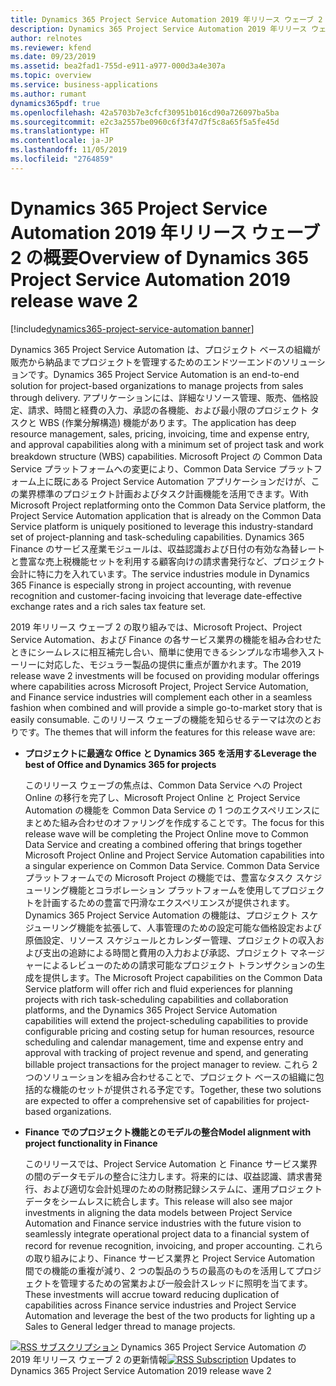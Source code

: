 ```yaml
---
title: Dynamics 365 Project Service Automation 2019 年リリース ウェーブ 2 の概要
description: Dynamics 365 Project Service Automation 2019 年リリース ウェーブ 2 の概要
author: relnotes
ms.reviewer: kfend
ms.date: 09/23/2019
ms.assetid: bea2fad1-755d-e911-a977-000d3a4e307a
ms.topic: overview
ms.service: business-applications
ms.author: rumant
dynamics365pdf: true
ms.openlocfilehash: 42a5703b7e3cfcf30951b016cd90a726097ba5ba
ms.sourcegitcommit: e2c3a2557be0960c6f3f47d7f5c8a65f5a5fe45d
ms.translationtype: HT
ms.contentlocale: ja-JP
ms.lasthandoff: 11/05/2019
ms.locfileid: "2764859"
---
```

# <a name="overview-of-dynamics-365-project-service-automation-2019-release-wave-2"></a><span data-ttu-id="aa16d-103">Dynamics 365 Project Service Automation 2019 年リリース ウェーブ 2 の概要</span><span class="sxs-lookup"><span data-stu-id="aa16d-103">Overview of Dynamics 365 Project Service Automation 2019 release wave 2</span></span>
[!include[dynamics365-project-service-automation banner](../includes/dynamics365-project-service-automation.md)]

<!--overview start-->
<span data-ttu-id="aa16d-104">Dynamics 365 Project Service Automation は、プロジェクト ベースの組織が販売から納品までプロジェクトを管理するためのエンドツーエンドのソリューションです。</span><span class="sxs-lookup"><span data-stu-id="aa16d-104">Dynamics 365 Project Service Automation is an end-to-end solution for project-based organizations to manage projects from sales through delivery.</span></span> <span data-ttu-id="aa16d-105">アプリケーションには、詳細なリソース管理、販売、価格設定、請求、時間と経費の入力、承認の各機能、および最小限のプロジェクト タスクと WBS (作業分解構造) 機能があります。</span><span class="sxs-lookup"><span data-stu-id="aa16d-105">The application has deep resource management, sales, pricing, invoicing, time and expense entry, and approval capabilities along with a minimum set of project task and work breakdown structure (WBS) capabilities.</span></span> <span data-ttu-id="aa16d-106">Microsoft Project の Common Data Service プラットフォームへの変更により、Common Data Service プラットフォーム上に既にある Project Service Automation アプリケーションだけが、この業界標準のプロジェクト計画およびタスク計画機能を活用できます。</span><span class="sxs-lookup"><span data-stu-id="aa16d-106">With Microsoft Project replatforming onto the Common Data Service platform, the Project Service Automation application that is already on the Common Data Service platform is uniquely positioned to leverage this industry-standard set of project-planning and task-scheduling capabilities.</span></span> <span data-ttu-id="aa16d-107">Dynamics 365 Finance のサービス産業モジュールは、収益認識および日付の有効な為替レートと豊富な売上税機能セットを利用する顧客向けの請求書発行など、プロジェクト会計に特に力を入れています。</span><span class="sxs-lookup"><span data-stu-id="aa16d-107">The service industries module in Dynamics 365 Finance is especially strong in project accounting, with revenue recognition and customer-facing invoicing that leverage date-effective exchange rates and a rich sales tax feature set.</span></span> 

<span data-ttu-id="aa16d-108">2019 年リリース ウェーブ 2 の取り組みでは、Microsoft Project、Project Service Automation、および Finance の各サービス業界の機能を組み合わせたときにシームレスに相互補完し合い、簡単に使用できるシンプルな市場参入ストーリーに対応した、モジュラー製品の提供に重点が置かれます。</span><span class="sxs-lookup"><span data-stu-id="aa16d-108">The 2019 release wave 2 investments will be focused on providing modular offerings where capabilities across Microsoft Project, Project Service Automation, and Finance service industries will complement each other in a seamless fashion when combined and will provide a simple go-to-market story that is easily consumable.</span></span> <span data-ttu-id="aa16d-109">このリリース ウェーブの機能を知らせるテーマは次のとおりです。</span><span class="sxs-lookup"><span data-stu-id="aa16d-109">The themes that will inform the features for this release wave are:</span></span>

- <span data-ttu-id="aa16d-110">**プロジェクトに最適な Office と Dynamics 365 を活用する**</span><span class="sxs-lookup"><span data-stu-id="aa16d-110">**Leverage the best of Office and Dynamics 365 for projects**</span></span>

  <span data-ttu-id="aa16d-111">このリリース ウェーブの焦点は、Common Data Service への Project Online の移行を完了し、Microsoft Project Online と Project Service Automation の機能を Common Data Service の 1 つのエクスペリエンスにまとめた組み合わせのオファリングを作成することです。</span><span class="sxs-lookup"><span data-stu-id="aa16d-111">The focus for this release wave will be completing the Project Online move to Common Data Service and creating a combined offering that brings together Microsoft Project Online and Project Service Automation capabilities into a singular experience on Common Data Service.</span></span> <span data-ttu-id="aa16d-112">Common Data Service プラットフォームでの Microsoft Project の機能では、豊富なタスク スケジューリング機能とコラボレーション プラットフォームを使用してプロジェクトを計画するための豊富で円滑なエクスペリエンスが提供されます。Dynamics 365 Project Service Automation の機能は、プロジェクト スケジューリング機能を拡張して、人事管理のための設定可能な価格設定および原価設定、リソース スケジュールとカレンダー管理、プロジェクトの収入および支出の追跡による時間と費用の入力および承認、プロジェクト マネージャーによるレビューのための請求可能なプロジェクト トランザクションの生成を提供します。</span><span class="sxs-lookup"><span data-stu-id="aa16d-112">The Microsoft Project capabilities on the Common Data Service platform will offer rich and fluid experiences for planning projects with rich task-scheduling capabilities and collaboration platforms, and the Dynamics 365 Project Service Automation capabilities will extend the project-scheduling capabilities to provide configurable pricing and costing setup for human resources, resource scheduling and calendar management, time and expense entry and approval with tracking of project revenue and spend, and generating billable project transactions for the project manager to review.</span></span> <span data-ttu-id="aa16d-113">これら 2 つのソリューションを組み合わせることで、プロジェクト ベースの組織に包括的な機能のセットが提供される予定です。</span><span class="sxs-lookup"><span data-stu-id="aa16d-113">Together, these two solutions are expected to offer a comprehensive set of capabilities for project-based organizations.</span></span>    

- <span data-ttu-id="aa16d-114">**Finance でのプロジェクト機能とのモデルの整合**</span><span class="sxs-lookup"><span data-stu-id="aa16d-114">**Model alignment with project functionality in Finance**</span></span>

  <span data-ttu-id="aa16d-115">このリリースでは、Project Service Automation と Finance サービス業界の間のデータモデルの整合に注力します。将来的には、収益認識、請求書発行、および適切な会計処理のための財務記録システムに、運用プロジェクト データをシームレスに統合します。</span><span class="sxs-lookup"><span data-stu-id="aa16d-115">This release will also see major investments in aligning the data models between Project Service Automation and Finance service industries with the future vision to seamlessly integrate operational project data to a financial system of record for revenue recognition, invoicing, and proper accounting.</span></span> <span data-ttu-id="aa16d-116">これらの取り組みにより、Finance サービス業界と Project Service Automation 間での機能の重複が減り、2 つの製品のうちの最高のものを活用してプロジェクトを管理するための営業および一般会計スレッドに照明を当てます。</span><span class="sxs-lookup"><span data-stu-id="aa16d-116">These investments will accrue toward reducing duplication of capabilities across Finance service industries and Project Service Automation and leverage the best of the two products for lighting up a Sales to General ledger thread to manage projects.</span></span>

<span data-ttu-id="aa16d-117">[![RSS サブスクリプション](/dynamics365-release-plan/media/feed-icon.png "RSS サブスクリプション")](https://docs.microsoft.com/api/search/rss?locale=en-us&$filter=scopes%2Fany(t%3A%20t%20eq%20%27\dynamics365-project-service-automation-192%27)) Dynamics 365 Project Service Automation の 2019 年リリース ウェーブ 2 の更新情報</span><span class="sxs-lookup"><span data-stu-id="aa16d-117">[![RSS Subscription](/dynamics365-release-plan/media/feed-icon.png "RSS Subscription")](https://docs.microsoft.com/api/search/rss?locale=en-us&$filter=scopes%2Fany(t%3A%20t%20eq%20%27\dynamics365-project-service-automation-192%27)) Updates to Dynamics 365 Project Service Automation 2019 release wave 2</span></span>
<!--overview end-->
